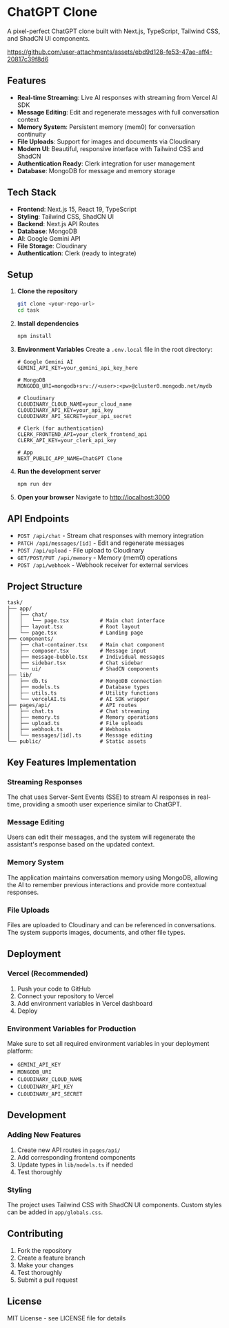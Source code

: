 # ChatGPT Clone

A pixel-perfect ChatGPT clone built with Next.js, TypeScript, Tailwind CSS, and ShadCN UI components.


https://github.com/user-attachments/assets/ebd9d128-fe53-47ae-aff4-20817c39f8d6


## Features

- **Real-time Streaming**: Live AI responses with streaming from Vercel AI SDK
- **Message Editing**: Edit and regenerate messages with full conversation context
- **Memory System**: Persistent memory (mem0) for conversation continuity
- **File Uploads**: Support for images and documents via Cloudinary
- **Modern UI**: Beautiful, responsive interface with Tailwind CSS and ShadCN
- **Authentication Ready**: Clerk integration for user management
- **Database**: MongoDB for message and memory storage

## Tech Stack

- **Frontend**: Next.js 15, React 19, TypeScript
- **Styling**: Tailwind CSS, ShadCN UI
- **Backend**: Next.js API Routes
- **Database**: MongoDB
- **AI**: Google Gemini API
- **File Storage**: Cloudinary
- **Authentication**: Clerk (ready to integrate)

## Setup

1. **Clone the repository**
   ```bash
   git clone <your-repo-url>
   cd task
   ```

2. **Install dependencies**
   ```bash
   npm install
   ```

3. **Environment Variables**
   Create a `.env.local` file in the root directory:
   ```env
   # Google Gemini AI
   GEMINI_API_KEY=your_gemini_api_key_here

   # MongoDB
   MONGODB_URI=mongodb+srv://<user>:<pw>@cluster0.mongodb.net/mydb

   # Cloudinary
   CLOUDINARY_CLOUD_NAME=your_cloud_name
   CLOUDINARY_API_KEY=your_api_key
   CLOUDINARY_API_SECRET=your_api_secret

   # Clerk (for authentication)
   CLERK_FRONTEND_API=your_clerk_frontend_api
   CLERK_API_KEY=your_clerk_api_key

   # App
   NEXT_PUBLIC_APP_NAME=ChatGPT Clone
   ```

4. **Run the development server**
   ```bash
   npm run dev
   ```

5. **Open your browser**
   Navigate to [http://localhost:3000](http://localhost:3000)

## API Endpoints

- `POST /api/chat` - Stream chat responses with memory integration
- `PATCH /api/messages/[id]` - Edit and regenerate messages
- `POST /api/upload` - File upload to Cloudinary
- `GET/POST/PUT /api/memory` - Memory (mem0) operations
- `POST /api/webhook` - Webhook receiver for external services

## Project Structure

```
task/
├── app/
│   ├── chat/
│   │   └── page.tsx          # Main chat interface
│   ├── layout.tsx            # Root layout
│   └── page.tsx              # Landing page
├── components/
│   ├── chat-container.tsx    # Main chat component
│   ├── composer.tsx          # Message input
│   ├── message-bubble.tsx    # Individual messages
│   ├── sidebar.tsx           # Chat sidebar
│   └── ui/                   # ShadCN components
├── lib/
│   ├── db.ts                 # MongoDB connection
│   ├── models.ts             # Database types
│   ├── utils.ts              # Utility functions
│   └── vercelAI.ts           # AI SDK wrapper
├── pages/api/                # API routes
│   ├── chat.ts               # Chat streaming
│   ├── memory.ts             # Memory operations
│   ├── upload.ts             # File uploads
│   ├── webhook.ts            # Webhooks
│   └── messages/[id].ts      # Message editing
└── public/                   # Static assets
```

## Key Features Implementation

### Streaming Responses
The chat uses Server-Sent Events (SSE) to stream AI responses in real-time, providing a smooth user experience similar to ChatGPT.

### Message Editing
Users can edit their messages, and the system will regenerate the assistant's response based on the updated context.

### Memory System
The application maintains conversation memory using MongoDB, allowing the AI to remember previous interactions and provide more contextual responses.

### File Uploads
Files are uploaded to Cloudinary and can be referenced in conversations. The system supports images, documents, and other file types.

## Deployment

### Vercel (Recommended)
1. Push your code to GitHub
2. Connect your repository to Vercel
3. Add environment variables in Vercel dashboard
4. Deploy

### Environment Variables for Production
Make sure to set all required environment variables in your deployment platform:
- `GEMINI_API_KEY`
- `MONGODB_URI`
- `CLOUDINARY_CLOUD_NAME`
- `CLOUDINARY_API_KEY`
- `CLOUDINARY_API_SECRET`

## Development

### Adding New Features
1. Create new API routes in `pages/api/`
2. Add corresponding frontend components
3. Update types in `lib/models.ts` if needed
4. Test thoroughly

### Styling
The project uses Tailwind CSS with ShadCN UI components. Custom styles can be added in `app/globals.css`.

## Contributing

1. Fork the repository
2. Create a feature branch
3. Make your changes
4. Test thoroughly
5. Submit a pull request

## License

MIT License - see LICENSE file for details
